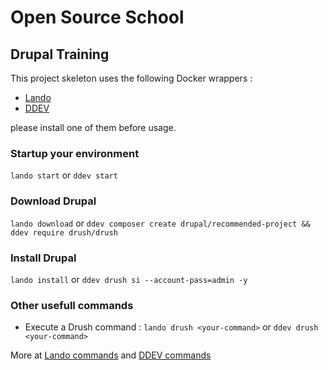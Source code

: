 # Open Source School
## Drupal Training

This project skeleton uses the following Docker wrappers :

- [Lando](https://lando.dev/)
- [DDEV](https://ddev.readthedocs.io/)

please install one of them before usage.

### Startup your environment
`lando start` or `ddev start`

### Download Drupal
`lando download` or `ddev composer create drupal/recommended-project && ddev require drush/drush`

### Install Drupal
`lando install` or `ddev drush si --account-pass=admin -y`

### Other usefull commands
* Execute a Drush command : `lando drush <your-command>` or `ddev drush <your-command>`

More at [Lando commands](https://docs.lando.dev/basics/usage.html#default-commands) and [DDEV commands](https://ddev.readthedocs.io/en/stable/users/usage/cli/)
